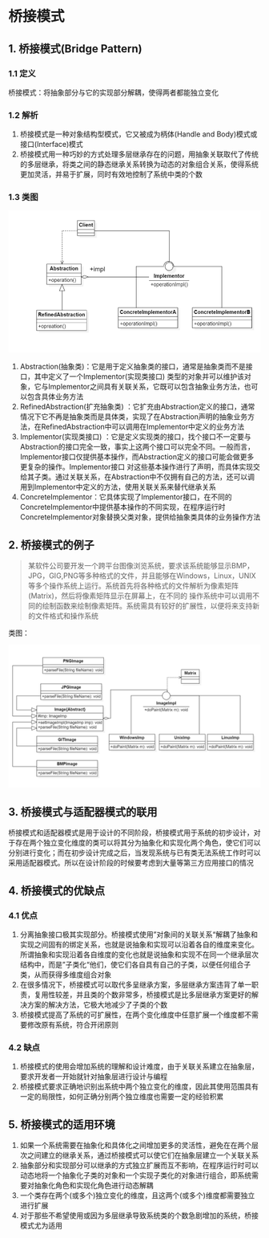 # 桥接模式

## 1. 桥接模式(Bridge Pattern)

### 1.1 定义

桥接模式：将抽象部分与它的实现部分解耦，使得两者都能独立变化

### 1.2 解析

1. 桥接模式是一种对象结构型模式，它又被成为柄体(Handle and Body)模式或接口(Interface)模式
2. 桥接模式用一种巧妙的方式处理多层继承存在的问题，用抽象关联取代了传统的多层继承，将类之间的静态继承关系转换为动态的对象组合关系，使得系统更加灵活，并易于扩展，同时有效地控制了系统中类的个数

### 1.3 类图

![img.png](img/BridgeThought.png)

1. Abstraction(抽象类)：它是用于定义抽象类的接口，通常是抽象类而不是接口，其中定义了一个Implementor(实现类接口)
   类型的对象并可以维护该对象，它与Implementor之间具有关联关系，它既可以包含抽象业务方法，也可以包含具体业务方法
2. RefinedAbstraction(扩充抽象类)
   ：它扩充由Abstraction定义的接口，通常情况下它不再是抽象类而是具体类，实现了在Abstraction声明的抽象业务方法，在RefinedAbstraction中可以调用在Implementor中定义的业务方法
3. Implementor(实现类接口)
   ：它是定义实现类的接口，找个接口不一定要与Abstraction的接口完全一致，事实上这两个接口可以完全不同。一般而言，Implementor接口仅提供基本操作，而Abstraction定义的接口可能会做更多更复杂的操作。Implementor接口
   对这些基本操作进行了声明，而具体实现交给其子类。通过关联关系，在Abstraction中不仅拥有自己的方法，还可以调用到Implementor中定义的方法，使用关联关系来替代继承关系
4. ConcreteImplementor：它具体实现了Implementor接口，在不同的ConcreteImplementor中提供基本操作的不同实现，在程序运行时ConcreteImplementor对象替换父类对象，提供给抽象类具体的业务操作方法

## 2. 桥接模式的例子

> 某软件公司要开发一个跨平台图像浏览系统，要求该系统能够显示BMP，JPG，GIG,PNG等多种格式的文件，并且能够在Windows，Linux，UNIX等多个操作系统上运行。系统首先将各种格式的文件解析为像素矩阵(Matrix)，然后将像素矩阵显示在屏幕上，在不同的
> 操作系统中可以调用不同的绘制函数来绘制像素矩阵。系统需具有较好的扩展性，以便将来支持新的文件格式和操作系统

类图：

![img.png](img/BridgeExample.png)

## 3. 桥接模式与适配器模式的联用

桥接模式和适配器模式是用于设计的不同阶段，桥接模式用于系统的初步设计，对于存在两个独立变化维度的类可以将其分为抽象化和实现化两个角色，使它们可以分别进行变化；而在初步设计完成之后，当发现系统与已有类无法系统工作时可以采用适配器模式。所以在设计阶段的时候要考虑到大量等第三方应用接口的情况

## 4. 桥接模式的优缺点

### 4.1 优点

1. 分离抽象接口极其实现部分。桥接模式使用”对象间的关联关系“解耦了抽象和实现之间固有的绑定关系，也就是说抽象和实现可以沿着各自的维度来变化。所谓抽象和实现沿着各自维度的变化也就是说抽象和实现不在同一个继承层次结构中，而是”子类化“他们，使它们各自具有自己的子类，以便任何组合子类，从而获得多维度组合对象
2. 在很多情况下，桥接模式可以取代多呈继承方案，多层继承方案违背了单一职责，复用性较差，并且类的个数非常多，桥接模式是比多层继承方案更好的解决方案的解决方法，它极大地减少了子类的个数
3. 桥接模式提高了系统的可扩展性，在两个变化维度中任意扩展一个维度都不需要修改原有系统，符合开闭原则

### 4.2 缺点

1. 桥接模式的使用会增加系统的理解和设计难度，由于关联关系建立在抽象层，要求开发者一开始就针对抽象层进行设计与编程
2. 桥接模式要求正确地识别出系统中两个独立变化的维度，因此其使用范围具有一定的局限性，如何正确分别两个独立维度也需要一定的经验积累

## 5. 桥接模式的适用环境

1. 如果一个系统需要在抽象化和具体化之间增加更多的灵活性，避免在在两个层次之间建立的继承关系，通过桥接模式可以使它们在抽象层建立一个关联关系
2. 抽象部分和实现部分可以继承的方式独立扩展而互不影响，在程序运行时可以动态地将一个抽象化子类的对象和一个实现子类化的对象进行组合，即系统需要对抽象化角色和实现化角色进行动态解耦
3. 一个类存在两个(或多个)独立变化的维度，且这两个(或多个)维度都需要独立进行扩展
4. 对于那些不希望使用或因为多层继承导致系统类的个数急剧增加的系统，桥接模式尤为适用